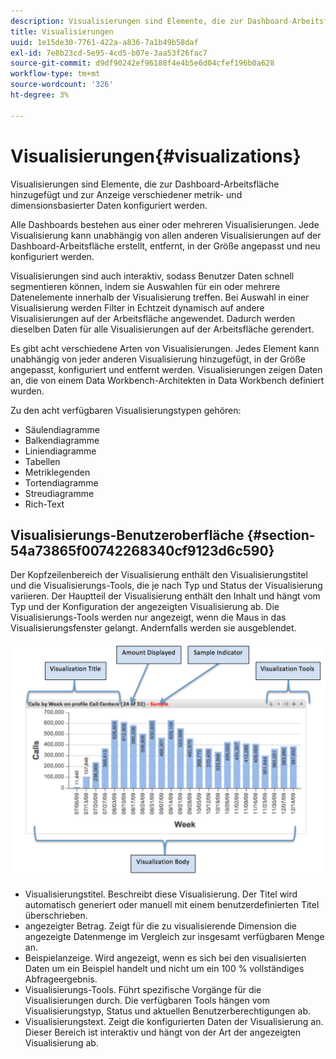 ```yaml
---
description: Visualisierungen sind Elemente, die zur Dashboard-Arbeitsfläche hinzugefügt und zur Anzeige verschiedener metrik- und dimensionsbasierter Daten konfiguriert werden.
title: Visualisierungen
uuid: 1e15de30-7761-422a-a836-7a1b49b58daf
exl-id: 7e8b23cd-5e95-4cd5-b07e-3aa53f26fac7
source-git-commit: d9df90242ef96188f4e4b5e6d04cfef196b0a628
workflow-type: tm+mt
source-wordcount: '326'
ht-degree: 3%

---
```


# Visualisierungen{#visualizations}

Visualisierungen sind Elemente, die zur Dashboard-Arbeitsfläche hinzugefügt und zur Anzeige verschiedener metrik- und dimensionsbasierter Daten konfiguriert werden.

Alle Dashboards bestehen aus einer oder mehreren Visualisierungen. Jede Visualisierung kann unabhängig von allen anderen Visualisierungen auf der Dashboard-Arbeitsfläche erstellt, entfernt, in der Größe angepasst und neu konfiguriert werden.

Visualisierungen sind auch interaktiv, sodass Benutzer Daten schnell segmentieren können, indem sie Auswahlen für ein oder mehrere Datenelemente innerhalb der Visualisierung treffen. Bei Auswahl in einer Visualisierung werden Filter in Echtzeit dynamisch auf andere Visualisierungen auf der Arbeitsfläche angewendet. Dadurch werden dieselben Daten für alle Visualisierungen auf der Arbeitsfläche gerendert.

Es gibt acht verschiedene Arten von Visualisierungen. Jedes Element kann unabhängig von jeder anderen Visualisierung hinzugefügt, in der Größe angepasst, konfiguriert und entfernt werden. Visualisierungen zeigen Daten an, die von einem Data Workbench-Architekten in Data Workbench definiert wurden.

Zu den acht verfügbaren Visualisierungstypen gehören:

* Säulendiagramme
* Balkendiagramme
* Liniendiagramme
* Tabellen
* Metriklegenden
* Tortendiagramme
* Streudiagramme
* Rich-Text

## Visualisierungs-Benutzeroberfläche {#section-54a73865f00742268340cf9123d6c590}

Der Kopfzeilenbereich der Visualisierung enthält den Visualisierungstitel und die Visualisierungs-Tools, die je nach Typ und Status der Visualisierung variieren. Der Hauptteil der Visualisierung enthält den Inhalt und hängt vom Typ und der Konfiguration der angezeigten Visualisierung ab. Die Visualisierungs-Tools werden nur angezeigt, wenn die Maus in das Visualisierungsfenster gelangt. Andernfalls werden sie ausgeblendet.

![](assets/visualization.png)

* Visualisierungstitel. Beschreibt diese Visualisierung. Der Titel wird automatisch generiert oder manuell mit einem benutzerdefinierten Titel überschrieben.
* angezeigter Betrag. Zeigt für die zu visualisierende Dimension die angezeigte Datenmenge im Vergleich zur insgesamt verfügbaren Menge an.
* Beispielanzeige. Wird angezeigt, wenn es sich bei den visualisierten Daten um ein Beispiel handelt und nicht um ein 100 % vollständiges Abfrageergebnis.
* Visualisierungs-Tools. Führt spezifische Vorgänge für die Visualisierungen durch. Die verfügbaren Tools hängen vom Visualisierungstyp, Status und aktuellen Benutzerberechtigungen ab.
* Visualisierungstext. Zeigt die konfigurierten Daten der Visualisierung an. Dieser Bereich ist interaktiv und hängt von der Art der angezeigten Visualisierung ab.
